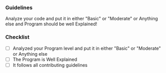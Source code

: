 ### Guidelines
Analyze your code and put it in either "Basic" or "Moderate" or Anything else and Program should be well Explained!
<!-- Put 'x' in between - [ ] like - [x] -->
### Checklist
- [ ] Analyzed your Program level and put it in either "Basic" or "Moderate" or Anything else
- [ ] The Program is Well Explained
- [ ] It follows all contributing guidelines
